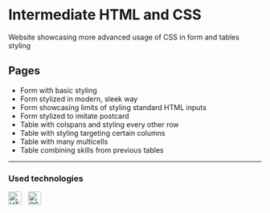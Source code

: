 # Intermediate HTML and CSS
Website showcasing more advanced usage of CSS in form and tables styling
## Pages
- Form with basic styling
- Form stylized in modern, sleek way
- Form showcasing limits of styling standard HTML inputs
- Form stylized to imitate postcard
- Table with colspans and styling every other row
- Table with styling targeting certain columns
- Table with many multicells
- Table combining skills from previous tables
---
### Used technologies
[<img align="left" alt="HTML" width="26px" src="https://cdn.jsdelivr.net/gh/devicons/devicon/icons/html5/html5-original.svg" style="padding-right:10px;"/>][html]
[<img align="left" alt="CSS" width="26px" src="https://cdn.jsdelivr.net/gh/devicons/devicon/icons/css3/css3-original.svg" style="padding-right:10px;"/>][css]

[html]: https://en.wikipedia.org/wiki/HTML
[css]: https://en.wikipedia.org/wiki/CSS
